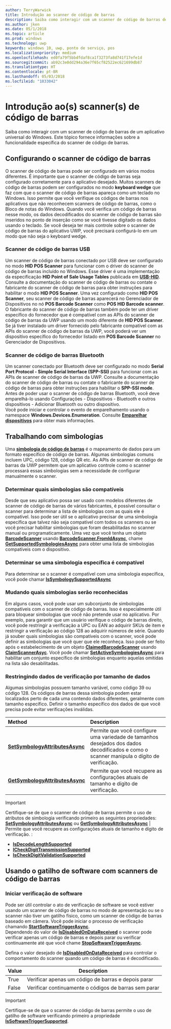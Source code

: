```yaml
---
author: TerryWarwick
title: Introdução ao scanner de código de barras
description: Saiba como interagir com um scanner de código de barras de um aplicativo universal do Windows
ms.author: jken
ms.date: 05/1/2018
ms.topic: article
ms.prod: windows
ms.technology: uwp
keywords: windows 10, uwp, ponto de serviço, pos
ms.localizationpriority: medium
ms.openlocfilehash: ed0fa79f5bbdfdaf8ca1f3273fa8d741f17efe1d
ms.sourcegitcommit: ab92c3e0dd294a36e7f65cf82522ec621699db87
ms.translationtype: HT
ms.contentlocale: pt-BR
ms.lasthandoff: 05/03/2018
ms.locfileid: "1833042"
---
```

# <a name="getting-started-with-barcode-scanners"></a>Introdução ao(s) scanner(s) de código de barras

Saiba como interagir com um scanner de código de barras de um aplicativo universal do Windows.  Este tópico fornece informações sobre a funcionalidade específica do scanner de código de barras.

## <a name="configuring-your-barcode-scanner"></a>Configurando o scanner de código de barras
O scanner de código de barras pode ser configurado em vários modos diferentes.  É importante que o scanner de código de barras seja configurado corretamente para o aplicativo desejado.  Muitos scanners de código de barras podem ser configurados no modo **keyboard wedge** que faz com que o scanner de código de barras apareça como um teclado no Windows.  Isso permite que você verifique os códigos de barras nos aplicativos que não reconhecem scanners de código de barras, como o Bloco de notas do Windows.  Quando você verifica um código de barras nesse modo, os dados decodificados do scanner de código de barras são inseridos no ponto de inserção como se você tivesse digitado os dados usando o teclado.  Se você deseja ter mais controle sobre o scanner de código de barras do aplicativo UWP, você precisará configurá-lo em um modo que não seja o keyboard wedge.

### <a name="usb-barcode-scanner"></a>Scanner de código de barras USB
Um scanner de código de barras conectado por USB deve ser configurado no modo **HID POS Scanner** para funcionar com o driver do scanner de código de barras incluído no Windows. Esse driver é uma implementação da especificação **HID Point of Sale Usage Tables** publicada em [**USB-HID**](http://www.usb.org/developers/hidpage/).  Consulte a documentação do scanner de código de barras ou contate o fabricante do scanner de código de barras para obter instruções para habilitar o modo **HID POS Scanner**.  Uma vez configurado como **HID POS Scanner**, seu scanner de código de barras aparecerá no Gerenciador de Dispositivos no nó **POS Barcode Scanner** como **POS HID Barcode scanner**.
O fabricante do scanner de código de barras também pode ter um driver específico do fornecedor que é compatível com as APIs do scanner de código de barras da UWP usando um modo diferente de **HID POS Scanner**.  Se já tiver instalado um driver fornecido pelo fabricante compatível com as APIs do scanner de código de barras da UWP, você poderá ver um dispositivo específico do fornecedor listado em **POS Barcode Scanner** no Gerenciador de Dispositivos.

### <a name="bluetooth-barcode-scanner"></a>Scanner de código de barras Bluetooth
Um scanner conectado por Bluetooth deve ser configurado no modo **Serial Port Protocol - Simple Serial Interface (SPP-SSI)** para funcionar com as APIs de scanner de código de barras da UWP.  Consulte a documentação do scanner de código de barras ou contate o fabricante do scanner de código de barras para obter instruções para habilitar o **SPP-SSI mode**.  
Antes de poder usar o scanner de código de barras Bluetooth, você deve emparelhá-lo usando Configurações - Dispositivos - Bluetooth e outros dispositivos - Adicionar Bluetooth ou outro dispositivo.  
Você pode iniciar e controlar o evento de emparelhamento usando o namespace **Windows.Devices.Enumeration**.  Consulte [**Emparelhar dispositivos**](https://docs.microsoft.com/windows/uwp/devices-sensors/pair-devices) para obter mais informações.

## <a name="working-with-symbologies"></a>Trabalhando com simbologias
Uma [**simbologia de código de barras**](https://docs.microsoft.com/uwp/api/windows.devices.pointofservice.barcodesymbologies) é o mapeamento de dados para um formato específico de código de barras. Algumas simbologias comuns incluem UPC, código 128, código QR etc. As APIs de scanner de código de barras da UWP permitem que um aplicativo controle como o scanner processará essas simbologias sem a necessidade de configurar manualmente o scanner. 

### <a name="determine-which-symbologies-are-supported"></a>Determinar quais simbologias são compatíveis 
Desde que seu aplicativo possa ser usado com modelos diferentes de scanner de código de barras de vários fabricantes, é possível consultar o scanner para determinar a lista de simbologias com as quais ele é compatível.  Isso pode ser útil se o aplicativo precisar de uma simbologia específica que talvez não seja compatível com todos os scanners ou se você precisar habilitar simbologias que foram desabilitadas no scanner manual ou programaticamente.
Uma vez que você tenha um objeto [**BarcodeScanner**](https://docs.microsoft.com/uwp/api/windows.devices.pointofservice.barcodescanner) usando [**BarcodeScanner.FromIdAsync**](https://docs.microsoft.com/uwp/api/windows.devices.pointofservice.barcodescanner.fromidasync), chame [**GetSupportedSymbologiesAsync**](https://docs.microsoft.com/uwp/api/windows.devices.pointofservice.barcodescanner.getsupportedsymbologiesasync#Windows_Devices_PointOfService_BarcodeScanner_GetSupportedSymbologiesAsync) para obter uma lista de simbologias compatíveis com o dispositivo.

### <a name="determine-if-a-specific-symbology-is-supported"></a>Determinar se uma simbologia específica é compatível
Para determinar se o scanner é compatível com uma simbologia específica, você pode chamar [**IsSymbologySupportedAsync**](https://docs.microsoft.com/uwp/api/windows.devices.pointofservice.barcodescanner.issymbologysupportedasync#Windows_Devices_PointOfService_BarcodeScanner_IsSymbologySupportedAsync_System_UInt32_)

### <a name="changing-which-symbologies-are-recognized"></a>Mudando quais simbologias serão reconhecidas
Em alguns casos, você pode usar um subconjunto de simbologias compatíveis com o scanner de código de barras.  Isso é especialmente útil para bloquear simbologias que você não pretende usar no aplicativo. Por exemplo, para garantir que um usuário verifique o código de barras direito, você pode restringir a verificação a UPC ou EAN ao adquirir SKUs de item e restringir a verificação ao código 128 ao adquirir números de série.
Quando já souber quais simbologias são compatíveis com o scanner, você pode definir as simbologias que você quer que ele reconheça.  Isso pode ser feito após o estabelecimento de um objeto [**ClaimedBarcodeScanner**](https://docs.microsoft.com/uwp/api/windows.devices.pointofservice.claimedbarcodescanner) usando [**ClaimScannerAsyc**](https://docs.microsoft.com/uwp/api/windows.devices.pointofservice.barcodescanner.claimscannerasync#Windows_Devices_PointOfService_BarcodeScanner_ClaimScannerAsync). Você pode chamar [**SetActiveSymbologiesAsync**](https://docs.microsoft.com/uwp/api/windows.devices.pointofservice.claimedbarcodescanner.setactivesymbologiesasync#Windows_Devices_PointOfService_ClaimedBarcodeScanner_SetActiveSymbologiesAsync_Windows_Foundation_Collections_IIterable_System_UInt32__) para habilitar um conjunto específico de simbologias enquanto aquelas omitidas na lista são desabilitadas.

### <a name="restricting-scan-data-by-data-length"></a>Restringindo dados de verificação por tamanho de dados
Algumas simbologias possuem tamanho variável, como código 39 ou código 128.  Os códigos de barras dessa simbologia podem estar localizados perto de cada uma contendo dados diferentes, geralmente com tamanho específico. Definir o tamanho específico dos dados de que você precisa pode evitar verificações inválidas.

| Method    | Description |
| :-------- | :---------- |
| [**SetSymbologyAttributesAsync**](https://docs.microsoft.com/uwp/api/windows.devices.pointofservice.claimedbarcodescanner.setsymbologyattributesasync#Windows_Devices_PointOfService_ClaimedBarcodeScanner_SetSymbologyAttributesAsync_System_UInt32_Windows_Devices_PointOfService_BarcodeSymbologyAttributes_) | Permite que você configure uma variedade de tamanhos desejados dos dados decodificados e como o scanner manipula o dígito de verificação. |
| [**GetSymbologyAttributesAsync**](https://docs.microsoft.com/uwp/api/windows.devices.pointofservice.claimedbarcodescanner.getsymbologyattributesasync#Windows_Devices_PointOfService_ClaimedBarcodeScanner_GetSymbologyAttributesAsync_System_UInt32_) | Permite que você recupere as configurações atuais de tamanho e dígito de verificação. |

> [!Important] 
> Certifique-se de que o scanner de código de barras permite o uso de atributos de simbologia verificando primeiro as seguintes propriedades: [**SetSymbologyAttributesAsync**](https://docs.microsoft.com/uwp/api/windows.devices.pointofservice.claimedbarcodescanner.setsymbologyattributesasync#Windows_Devices_PointOfService_ClaimedBarcodeScanner_SetSymbologyAttributesAsync_System_UInt32_Windows_Devices_PointOfService_BarcodeSymbologyAttributes_) ou [**GetSymbologyAttributesAsync**](https://docs.microsoft.com/uwp/api/windows.devices.pointofservice.claimedbarcodescanner.getsymbologyattributesasync#Windows_Devices_PointOfService_ClaimedBarcodeScanner_GetSymbologyAttributesAsync_System_UInt32_) | Permite que você recupere as configurações atuais de tamanho e dígito de verificação. :
> - [**IsDecodeLengthSupported**](https://docs.microsoft.com/uwp/api/windows.devices.pointofservice.barcodesymbologyattributes.isdecodelengthsupported#Windows_Devices_PointOfService_BarcodeSymbologyAttributes_IsDecodeLengthSupported)
> - [**ICheckDigitTransmissionSupported**](https://docs.microsoft.com/uwp/api/windows.devices.pointofservice.barcodesymbologyattributes.ischeckdigittransmissionsupported#Windows_Devices_PointOfService_BarcodeSymbologyAttributes_IsCheckDigitTransmissionSupported)
> - [**IsCheckDigitValidationSupported**](https://docs.microsoft.com/uwp/api/windows.devices.pointofservice.barcodesymbologyattributes.ischeckdigitvalidationsupported#Windows_Devices_PointOfService_BarcodeSymbologyAttributes_IsCheckDigitValidationSupported)

## <a name="using-software-trigger-with-barcode-scanners"></a>Usando o gatilho de software com scanners de código de barras
### <a name="initiate-scan-from-software"></a>Iniciar verificação de software
Pode ser útil controlar o ato de verificação de software se você estiver usando um scanner de código de barras no modo de apresentação ou se o scanner não tiver um gatilho físico, como um scanner de código de barras baseado em câmera. Você pode iniciar o processo de verificação chamando [**StartSoftwareTriggerAsync**](https://docs.microsoft.com/uwp/api/windows.devices.pointofservice.claimedbarcodescanner.startsoftwaretriggerasync#Windows_Devices_PointOfService_ClaimedBarcodeScanner_StartSoftwareTriggerAsync).  
Dependendo do valor de [**IsDisabledOnDataReceived**](https://docs.microsoft.com/uwp/api/windows.devices.pointofservice.claimedbarcodescanner.isdisabledondatareceived#Windows_Devices_PointOfService_ClaimedBarcodeScanner_IsDisabledOnDataReceived) o scanner pode verificar apenas um código de barras e depois parar ou verificar continuamente até que você chame [**StopSoftwareTriggerAsync**](https://docs.microsoft.com/uwp/api/windows.devices.pointofservice.claimedbarcodescanner.stopsoftwaretriggerasync#Windows_Devices_PointOfService_ClaimedBarcodeScanner_StopSoftwareTriggerAsync).

Defina o valor desejado de [**IsDisabledOnDataReceived**](https://docs.microsoft.com/uwp/api/windows.devices.pointofservice.claimedbarcodescanner.isdisabledondatareceived#Windows_Devices_PointOfService_ClaimedBarcodeScanner_IsDisabledOnDataReceived) para controlar o comportamento do scanner quando um código de barras é decodificado.

| Value | Description |
| ----- | ----------- |
| True   | Verificar apenas um código de barras e depois parar |
| False  | Verificar continuamente o códigos de barras sem parar |


> [!Important]
> Certifique-se de que o scanner de código de barras permite o uso de gatilho de software verificando primeiro a propriedade [**IsSoftwareTriggerSupported**](https://docs.microsoft.com/uwp/api/windows.devices.pointofservice.barcodescannercapabilities.issoftwaretriggersupported#Windows_Devices_PointOfService_BarcodeScannerCapabilities_IsSoftwareTriggerSupported).
